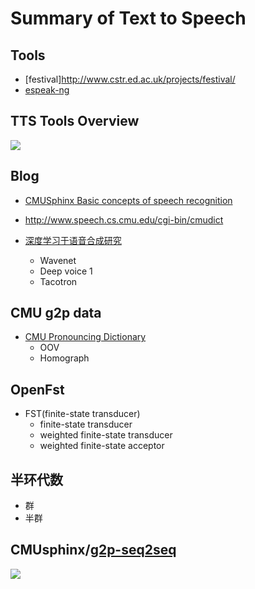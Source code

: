 # Summary of Text to Speech

## Tools

+ [festival]http://www.cstr.ed.ac.uk/projects/festival/
+ [espeak-ng](<https://github.com/espeak-ng/espeak-ng/>)

## TTS Tools Overview

![](https://ws1.sinaimg.cn/large/006tNc79ly1g24hpy3ewaj30du08laaf.jpg)

## Blog

+ [CMUSphinx Basic concepts of speech recognition](<https://cmusphinx.github.io/wiki/tutorialconcepts/>)

+ <http://www.speech.cs.cmu.edu/cgi-bin/cmudict>

+ [ 深度学习于语音合成研究](<https://zhuanlan.zhihu.com/p/30776006>)
  + Wavenet
  + Deep voice 1
  + Tacotron

## CMU g2p data

+ [CMU Pronouncing Dictionary](<http://www.speech.cs.cmu.edu/cgi-bin/cmudict>)
  + OOV
  + Homograph

## OpenFst

+ FST(finite-state transducer)
  + finite-state transducer
  + weighted finite-state transducer
  + weighted finite-state acceptor

## 半环代数

+ 群
+ 半群

## CMUsphinx/[g2p-seq2seq](<https://github.com/cmusphinx/g2p-seq2seq>)



![](https://ws1.sinaimg.cn/large/006tNc79ly1g2bitoyaoxj30qf07lmy9.jpg)